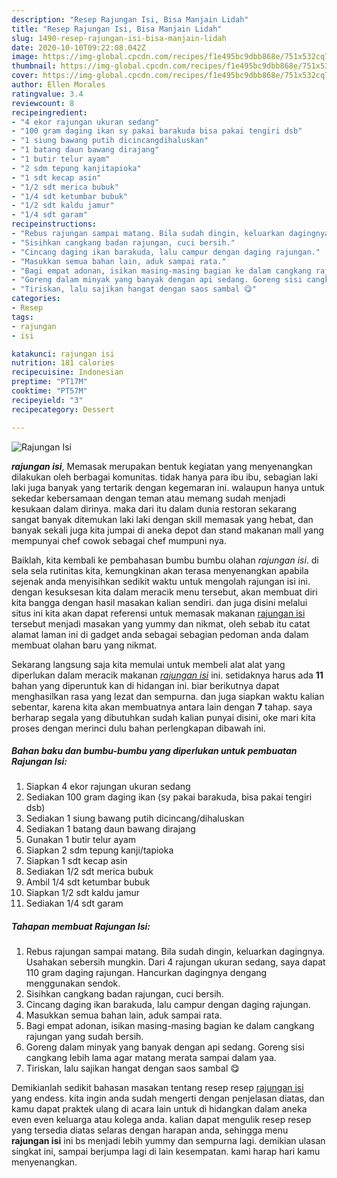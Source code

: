 ```yaml
---
description: "Resep Rajungan Isi, Bisa Manjain Lidah"
title: "Resep Rajungan Isi, Bisa Manjain Lidah"
slug: 1490-resep-rajungan-isi-bisa-manjain-lidah
date: 2020-10-10T09:22:08.042Z
image: https://img-global.cpcdn.com/recipes/f1e495bc9dbb868e/751x532cq70/rajungan-isi-foto-resep-utama.jpg
thumbnail: https://img-global.cpcdn.com/recipes/f1e495bc9dbb868e/751x532cq70/rajungan-isi-foto-resep-utama.jpg
cover: https://img-global.cpcdn.com/recipes/f1e495bc9dbb868e/751x532cq70/rajungan-isi-foto-resep-utama.jpg
author: Ellen Morales
ratingvalue: 3.4
reviewcount: 8
recipeingredient:
- "4 ekor rajungan ukuran sedang"
- "100 gram daging ikan sy pakai barakuda bisa pakai tengiri dsb"
- "1 siung bawang putih dicincangdihaluskan"
- "1 batang daun bawang dirajang"
- "1 butir telur ayam"
- "2 sdm tepung kanjitapioka"
- "1 sdt kecap asin"
- "1/2 sdt merica bubuk"
- "1/4 sdt ketumbar bubuk"
- "1/2 sdt kaldu jamur"
- "1/4 sdt garam"
recipeinstructions:
- "Rebus rajungan sampai matang. Bila sudah dingin, keluarkan dagingnya. Usahakan sebersih mungkin. Dari 4 rajungan ukuran sedang, saya dapat 110 gram daging rajungan. Hancurkan dagingnya dengang menggunakan sendok."
- "Sisihkan cangkang badan rajungan, cuci bersih."
- "Cincang daging ikan barakuda, lalu campur dengan daging rajungan."
- "Masukkan semua bahan lain, aduk sampai rata."
- "Bagi empat adonan, isikan masing-masing bagian ke dalam cangkang rajungan yang sudah bersih."
- "Goreng dalam minyak yang banyak dengan api sedang. Goreng sisi cangkang lebih lama agar matang merata sampai dalam yaa."
- "Tiriskan, lalu sajikan hangat dengan saos sambal 😋"
categories:
- Resep
tags:
- rajungan
- isi

katakunci: rajungan isi 
nutrition: 181 calories
recipecuisine: Indonesian
preptime: "PT17M"
cooktime: "PT57M"
recipeyield: "3"
recipecategory: Dessert

---
```



![Rajungan Isi](https://img-global.cpcdn.com/recipes/f1e495bc9dbb868e/751x532cq70/rajungan-isi-foto-resep-utama.jpg)

<b><i>rajungan isi</i></b>, Memasak merupakan bentuk kegiatan yang menyenangkan dilakukan oleh berbagai komunitas. tidak hanya para ibu ibu, sebagian laki laki juga banyak yang tertarik dengan kegemaran ini. walaupun hanya untuk sekedar kebersamaan dengan teman atau memang sudah menjadi kesukaan dalam dirinya. maka dari itu dalam dunia restoran sekarang sangat banyak ditemukan laki laki dengan skill memasak yang hebat, dan banyak sekali juga kita jumpai di aneka depot dan stand makanan mall yang mempunyai chef cowok sebagai chef mumpuni nya.



Baiklah, kita kembali ke pembahasan bumbu bumbu olahan <i>rajungan isi</i>. di sela sela rutinitas kita, kemungkinan akan terasa menyenangkan apabila sejenak anda menyisihkan sedikit waktu untuk mengolah rajungan isi ini. dengan kesuksesan kita dalam meracik menu tersebut, akan membuat diri kita bangga dengan hasil masakan kalian sendiri. dan juga disini melalui situs ini kita akan dapat referensi untuk memasak makanan <u>rajungan isi</u> tersebut menjadi masakan yang yummy dan nikmat, oleh sebab itu catat alamat laman ini di gadget anda sebagai sebagian pedoman anda dalam membuat olahan baru yang nikmat.


Sekarang langsung saja kita memulai untuk membeli alat alat yang diperlukan dalam meracik makanan <u><i>rajungan isi</i></u> ini. setidaknya harus ada <b>11</b> bahan yang diperuntuk kan di hidangan ini. biar berikutnya dapat menghasilkan rasa yang lezat dan sempurna. dan juga siapkan waktu kalian sebentar, karena kita akan membuatnya antara lain dengan <b>7</b> tahap. saya berharap segala yang dibutuhkan sudah kalian punyai disini, oke mari kita proses dengan merinci dulu bahan perlengkapan dibawah ini.

<!--inarticleads1-->

##### Bahan baku dan bumbu-bumbu yang diperlukan untuk pembuatan Rajungan Isi:

1. Siapkan 4 ekor rajungan ukuran sedang
1. Sediakan 100 gram daging ikan (sy pakai barakuda, bisa pakai tengiri dsb)
1. Sediakan 1 siung bawang putih dicincang/dihaluskan
1. Sediakan 1 batang daun bawang dirajang
1. Gunakan 1 butir telur ayam
1. Siapkan 2 sdm tepung kanji/tapioka
1. Siapkan 1 sdt kecap asin
1. Sediakan 1/2 sdt merica bubuk
1. Ambil 1/4 sdt ketumbar bubuk
1. Siapkan 1/2 sdt kaldu jamur
1. Sediakan 1/4 sdt garam




<!--inarticleads2-->

##### Tahapan membuat Rajungan Isi:

1. Rebus rajungan sampai matang. Bila sudah dingin, keluarkan dagingnya. Usahakan sebersih mungkin. Dari 4 rajungan ukuran sedang, saya dapat 110 gram daging rajungan. Hancurkan dagingnya dengang menggunakan sendok.
1. Sisihkan cangkang badan rajungan, cuci bersih.
1. Cincang daging ikan barakuda, lalu campur dengan daging rajungan.
1. Masukkan semua bahan lain, aduk sampai rata.
1. Bagi empat adonan, isikan masing-masing bagian ke dalam cangkang rajungan yang sudah bersih.
1. Goreng dalam minyak yang banyak dengan api sedang. Goreng sisi cangkang lebih lama agar matang merata sampai dalam yaa.
1. Tiriskan, lalu sajikan hangat dengan saos sambal 😋




Demikianlah sedikit bahasan masakan tentang resep resep <u>rajungan isi</u> yang endess. kita ingin anda sudah mengerti dengan penjelasan diatas, dan kamu dapat praktek ulang di acara lain untuk di hidangkan dalam aneka even even keluarga atau kolega anda. kalian dapat mengulik resep resep yang tersedia diatas selaras dengan harapan anda, sehingga menu <b>rajungan isi</b> ini bs menjadi lebih yummy dan sempurna lagi. demikian ulasan singkat ini, sampai berjumpa lagi di lain kesempatan. kami harap hari kamu menyenangkan.
